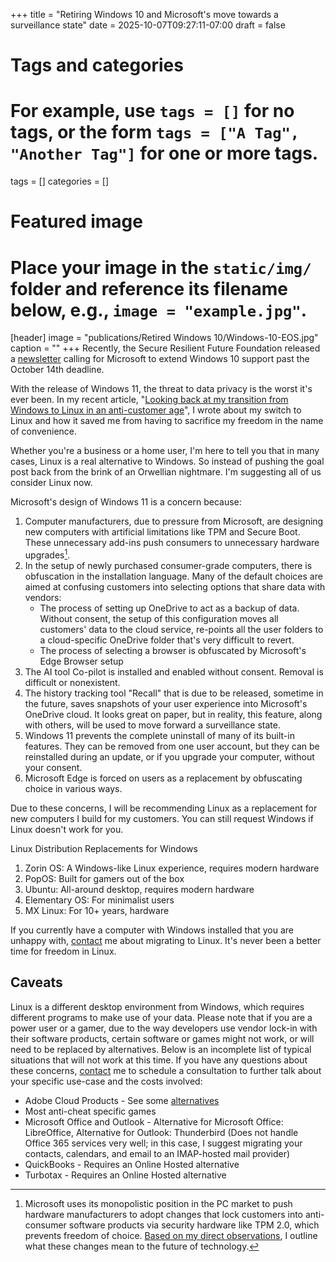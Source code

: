 +++
title = "Retiring Windows 10 and Microsoft's move towards a surveillance state"
date = 2025-10-07T09:27:11-07:00
draft = false

# Tags and categories
# For example, use `tags = []` for no tags, or the form `tags = ["A Tag", "Another Tag"]` for one or more tags.
tags = []
categories = []

# Featured image
# Place your image in the `static/img/` folder and reference its filename below, e.g., `image = "example.jpg"`.
[header]
image = "publications/Retired Windows 10/Windows-10-EOS.jpg"
caption = ""
+++
Recently, the Secure Resilient Future Foundation released a [newsletter](https://fighttorepair.substack.com/p/the-windows-10-zombie-apocalypse) calling for Microsoft to extend Windows 10 support past the October 14th deadline.

With the release of Windows 11, the threat to data privacy is the worst it's ever been. In my recent article, "[Looking back at my transition from Windows to Linux in an anti-customer age](https://www.scottrlarson.com/publications/publication-looking-back-windows-to-linux/)", I wrote about my switch to Linux and how it saved me from having to sacrifice my freedom in the name of convenience.

Whether you're a business or a home user, I'm here to tell you that in many cases, Linux is a real alternative to Windows. So instead of pushing the goal post back from the brink of an Orwellian nightmare. I'm suggesting all of us consider Linux now.

Microsoft's design of Windows 11 is a concern because:

1. Computer manufacturers, due to pressure from Microsoft, are designing new computers with artificial limitations like TPM and Secure Boot. These unnecessary add-ins push consumers to unnecessary hardware upgrades[^1].
2. In the setup of newly purchased consumer-grade computers, there is obfuscation in the installation language. Many of the default choices are aimed at confusing customers into selecting options that share data with vendors:
	- The process of setting up OneDrive to act as a backup of data. Without consent, the setup of this configuration moves all customers' data to the cloud service, re-points all the user folders to a cloud-specific OneDrive folder that's very difficult to revert.
	- The process of selecting a browser is obfuscated by Microsoft's Edge Browser setup
3. The AI tool Co-pilot is installed and enabled without consent. Removal is difficult or nonexistent.
4. The history tracking tool "Recall" that is due to be released, sometime in the future, saves snapshots of your user experience into Microsoft's OneDrive cloud. It looks great on paper, but in reality, this feature, along with others, will be used to move forward a surveillance state.
5. Windows 11 prevents the complete uninstall of many of its built-in features. They can be removed from one user account, but they can be reinstalled during an update, or if you upgrade your computer, without your consent.
6. Microsoft Edge is forced on users as a replacement by obfuscating choice in various ways.   

Due to these concerns, I will be recommending Linux as a replacement for new computers I build for my customers. You can still request Windows if Linux doesn't work for you.

Linux Distribution Replacements for Windows
1. Zorin OS: A Windows-like Linux experience, requires modern hardware
2. PopOS: Built for gamers out of the box
3. Ubuntu: All-around desktop, requires modern hardware
4. Elementary OS: For minimalist users
5. MX Linux: For 10+ years, hardware

If you currently have a computer with Windows installed that you are unhappy with, [contact](/#contact) me about migrating to Linux. It's never been a better time for freedom in Linux.

## Caveats
Linux is a different desktop environment from Windows, which requires different programs to make use of your data.  Please note that if you are a power user or a gamer, due to the way developers use vendor lock-in with their software products, certain software or games might not work, or will need to be replaced by alternatives. Below is an incomplete list of typical situations that will not work at this time. If you have any questions about these concerns, [contact](/#contact) me to schedule a consultation to further talk about your specific use-case and the costs involved:

- Adobe Cloud Products - See some [alternatives](https://itsfoss.com/adobe-alternatives-linux/)
- Most anti-cheat specific games
- Microsoft Office and Outlook - Alternative for Microsoft Office: LibreOffice, Alternative for Outlook: Thunderbird (Does not handle Office 365 services very well; in this case, I suggest migrating your contacts, calendars, and email to an IMAP-hosted mail provider)
- QuickBooks - Requires an Online Hosted alternative
- Turbotax - Requires an Online Hosted alternative

[^1]: Microsoft uses its monopolistic position in the PC market to push hardware manufacturers to adopt changes that lock customers into anti-consumer software products via security hardware like TPM 2.0, which prevents freedom of choice. [Based on my direct observations](https://www.scottrlarson.com/updates/update-deceptive-design-recent-computers-laptops/), I outline what these changes mean to the future of technology.